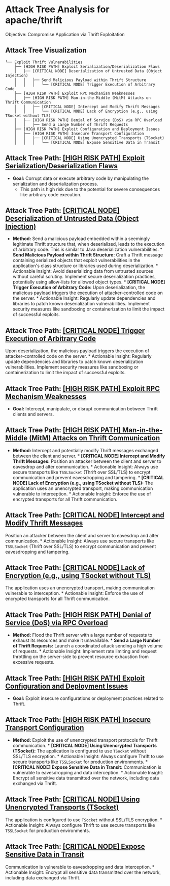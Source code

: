 # Attack Tree Analysis for apache/thrift

Objective: Compromise Application via Thrift Exploitation

## Attack Tree Visualization

```
└── Exploit Thrift Vulnerabilities
    ├── [HIGH RISK PATH] Exploit Serialization/Deserialization Flaws
    │   ├── [CRITICAL NODE] Deserialization of Untrusted Data (Object Injection)
    │   │   ├── Send Malicious Payload within Thrift Structure
    │   │   │   └── [CRITICAL NODE] Trigger Execution of Arbitrary Code
    ├── [HIGH RISK PATH] Exploit RPC Mechanism Weaknesses
    │   ├── [HIGH RISK PATH] Man-in-the-Middle (MitM) Attacks on Thrift Communication
    │   │   ├── [CRITICAL NODE] Intercept and Modify Thrift Messages
    │   │   │   └── [CRITICAL NODE] Lack of Encryption (e.g., using TSocket without TLS)
    │   ├── [HIGH RISK PATH] Denial of Service (DoS) via RPC Overload
    │   │   ├── Send a Large Number of Thrift Requests
    ├── [HIGH RISK PATH] Exploit Configuration and Deployment Issues
    │   ├── [HIGH RISK PATH] Insecure Transport Configuration
    │   │   ├── [CRITICAL NODE] Using Unencrypted Transports (TSocket)
    │   │   │   └── [CRITICAL NODE] Expose Sensitive Data in Transit
```


## Attack Tree Path: [[HIGH RISK PATH] Exploit Serialization/Deserialization Flaws](./attack_tree_paths/_high_risk_path__exploit_serializationdeserialization_flaws.md)

*   **Goal:** Corrupt data or execute arbitrary code by manipulating the serialization and deserialization process.
    *   This path is high risk due to the potential for severe consequences like arbitrary code execution.

## Attack Tree Path: [[CRITICAL NODE] Deserialization of Untrusted Data (Object Injection)](./attack_tree_paths/_critical_node__deserialization_of_untrusted_data__object_injection_.md)

*   **Method:** Send a malicious payload embedded within a seemingly legitimate Thrift structure that, when deserialized, leads to the execution of arbitrary code. This is similar to Java deserialization vulnerabilities.
        *   **Send Malicious Payload within Thrift Structure:** Craft a Thrift message containing serialized objects that exploit vulnerabilities in the application's class structure or libraries used during deserialization.
            *   Actionable Insight: Avoid deserializing data from untrusted sources without careful scrutiny. Implement secure deserialization practices, potentially using allow-lists for allowed object types.
        *   **[CRITICAL NODE] Trigger Execution of Arbitrary Code:** Upon deserialization, the malicious payload triggers the execution of attacker-controlled code on the server.
            *   Actionable Insight: Regularly update dependencies and libraries to patch known deserialization vulnerabilities. Implement security measures like sandboxing or containerization to limit the impact of successful exploits.

## Attack Tree Path: [[CRITICAL NODE] Trigger Execution of Arbitrary Code](./attack_tree_paths/_critical_node__trigger_execution_of_arbitrary_code.md)

Upon deserialization, the malicious payload triggers the execution of attacker-controlled code on the server.
            *   Actionable Insight: Regularly update dependencies and libraries to patch known deserialization vulnerabilities. Implement security measures like sandboxing or containerization to limit the impact of successful exploits.

## Attack Tree Path: [[HIGH RISK PATH] Exploit RPC Mechanism Weaknesses](./attack_tree_paths/_high_risk_path__exploit_rpc_mechanism_weaknesses.md)

*   **Goal:** Intercept, manipulate, or disrupt communication between Thrift clients and servers.

## Attack Tree Path: [[HIGH RISK PATH] Man-in-the-Middle (MitM) Attacks on Thrift Communication](./attack_tree_paths/_high_risk_path__man-in-the-middle__mitm__attacks_on_thrift_communication.md)

*   **Method:** Intercept and potentially modify Thrift messages exchanged between the client and server.
        *   **[CRITICAL NODE] Intercept and Modify Thrift Messages:** Position an attacker between the client and server to eavesdrop and alter communication.
            *   Actionable Insight: Always use secure transports like `TSSLSocket` (Thrift over SSL/TLS) to encrypt communication and prevent eavesdropping and tampering.
        *   **[CRITICAL NODE] Lack of Encryption (e.g., using TSocket without TLS):** The application uses an unencrypted transport, making communication vulnerable to interception.
            *   Actionable Insight: Enforce the use of encrypted transports for all Thrift communication.

## Attack Tree Path: [[CRITICAL NODE] Intercept and Modify Thrift Messages](./attack_tree_paths/_critical_node__intercept_and_modify_thrift_messages.md)

Position an attacker between the client and server to eavesdrop and alter communication.
            *   Actionable Insight: Always use secure transports like `TSSLSocket` (Thrift over SSL/TLS) to encrypt communication and prevent eavesdropping and tampering.

## Attack Tree Path: [[CRITICAL NODE] Lack of Encryption (e.g., using TSocket without TLS)](./attack_tree_paths/_critical_node__lack_of_encryption__e_g___using_tsocket_without_tls_.md)

The application uses an unencrypted transport, making communication vulnerable to interception.
            *   Actionable Insight: Enforce the use of encrypted transports for all Thrift communication.

## Attack Tree Path: [[HIGH RISK PATH] Denial of Service (DoS) via RPC Overload](./attack_tree_paths/_high_risk_path__denial_of_service__dos__via_rpc_overload.md)

*   **Method:** Flood the Thrift server with a large number of requests to exhaust its resources and make it unavailable.
        *   **Send a Large Number of Thrift Requests:** Launch a coordinated attack sending a high volume of requests.
            *   Actionable Insight: Implement rate limiting and request throttling on the server-side to prevent resource exhaustion from excessive requests.

## Attack Tree Path: [[HIGH RISK PATH] Exploit Configuration and Deployment Issues](./attack_tree_paths/_high_risk_path__exploit_configuration_and_deployment_issues.md)

*   **Goal:** Exploit insecure configurations or deployment practices related to Thrift.

## Attack Tree Path: [[HIGH RISK PATH] Insecure Transport Configuration](./attack_tree_paths/_high_risk_path__insecure_transport_configuration.md)

*   **Method:** Exploit the use of unencrypted transport protocols for Thrift communication.
        *   **[CRITICAL NODE] Using Unencrypted Transports (TSocket):** The application is configured to use `TSocket` without SSL/TLS encryption.
            *   Actionable Insight: Always configure Thrift to use secure transports like `TSSLSocket` for production environments.
        *   **[CRITICAL NODE] Expose Sensitive Data in Transit:** Communication is vulnerable to eavesdropping and data interception.
            *   Actionable Insight: Encrypt all sensitive data transmitted over the network, including data exchanged via Thrift.

## Attack Tree Path: [[CRITICAL NODE] Using Unencrypted Transports (TSocket)](./attack_tree_paths/_critical_node__using_unencrypted_transports__tsocket_.md)

The application is configured to use `TSocket` without SSL/TLS encryption.
            *   Actionable Insight: Always configure Thrift to use secure transports like `TSSLSocket` for production environments.

## Attack Tree Path: [[CRITICAL NODE] Expose Sensitive Data in Transit](./attack_tree_paths/_critical_node__expose_sensitive_data_in_transit.md)

Communication is vulnerable to eavesdropping and data interception.
            *   Actionable Insight: Encrypt all sensitive data transmitted over the network, including data exchanged via Thrift.


